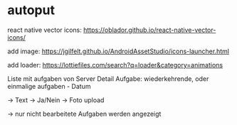 # autoput

react native vector icons:
https://oblador.github.io/react-native-vector-icons/

add image:
https://jgilfelt.github.io/AndroidAssetStudio/icons-launcher.html

add loader:
https://lottiefiles.com/search?q=loader&category=animations

Liste mit aufgaben von Server
Detail Aufgabe: wiederkehrende, oder einmalige aufgaben - Datum

-> Text
-> Ja/Nein
-> Foto upload

-> nur nicht bearbeitete Aufgaben werden angezeigt